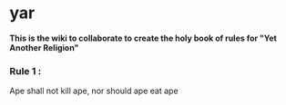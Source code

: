 # yar
**This is the wiki to collaborate to create the holy book of rules for "Yet Another Religion"**

### Rule 1 :
Ape shall not kill ape, nor should ape eat ape
